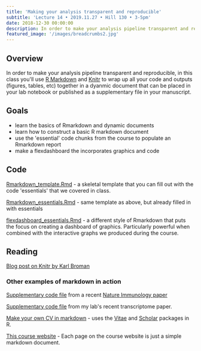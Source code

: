 ```yaml
---
title: 'Making your analysis transparent and reproducible'
subtitle: 'Lecture 14 • 2019.11.27 • Hill 130 • 3-5pm'
date: 2018-12-30 00:00:00
description: In order to make your analysis pipeline transparent and reproducible, in this class you'll use Rmarkdown and Knitr to wrap up all your code and outputs together in a dynamic document that can be placed in your lab notebook or published as a supplementary file in your manuscript.
featured_image: '/images/breadcrumbs2.jpg'
---
```




## Overview

In order to make your analysis pipeline transparent and reproducible, in this class you'll use [R Markdown](http://rmarkdown.rstudio.com/) and [Knitr](http://yihui.name/knitr/) to wrap up all your code and outputs (figures, tables, etc) together in a dyanmic document that can be placed in your lab notebook or published as a supplementary file in your manuscript.

## Goals

* learn the basics of Rmarkdown and dynamic documents
* learn how to construct a basic R markdown document
* use the 'essential' code chunks from the course to populate an Rmarkdown report
* make a flexdashboard the incorporates graphics and code

## Code

[Rmarkdown_template.Rmd](http://DIYtranscriptomics.github.io/Code/files/Rmarkdown_template.Rmd) - a skeletal template that you can fill out with the code 'essentials' that we covered in class.

[Rmarkdown_essentials.Rmd](http://DIYtranscriptomics.github.io/Code/files/Rmarkdown_essentials.Rmd) - same template as above, but already filled in with essentials

[flexdashboard_essentials.Rmd](http://DIYtranscriptomics.github.io/Code/files/flexdashboard_essentials.Rmd) - a different style of Rmarkdown that puts the focus on creating a dashboard of graphics.  Particularly powerful when combined with the interactive graphs we produced during the course.

## Reading

[Blog post on Knitr by Karl Broman](http://kbroman.org/knitr_knutshell/) 


### Other examples of markdown in action

[Supplementary code file](http://DIYtranscriptomics.github.io/Reading/files/supplementaryCode.pdf) from a recent [Nature Immunology paper](http://DIYtranscriptomics.github.io/Reading/files/singleCellTranscriptome.pdf) 

[Supplementary code file](http://journals.plos.org/plospathogens/article?id=10.1371/journal.ppat.1005347) from my lab's recent transcriptome paper. 

[Make your own CV in markdown](https://github.com/dpbisme/CV_rmarkdown) - uses the [Vitae](https://github.com/ropenscilabs/vitae) and [Scholar](https://cran.r-project.org/web/packages/scholar/vignettes/scholar.html) packages in R. 

[This course website](https://github.com/DIYtranscriptomics/DIYtranscriptomics.github.io) - Each page on the course website is just a simple markdown document. 